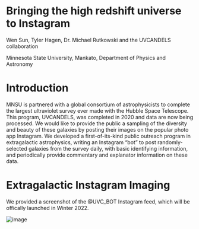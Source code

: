 # Bringing the high redshift universe to Instagram

Wen Sun, Tyler Hagen, Dr. Michael Rutkowski and the UVCANDELS collaboration

Minnesota State University, Mankato, Department of Physics and Astronomy

# Introduction

MNSU is partnered with a global consortium of astrophysicists to complete the largest ultraviolet survey ever made with the Hubble Space Telescope. This program, UVCANDELS, was completed in 2020 and data are now being processed. We would like to provide the public a sampling of the diversity and beauty of these galaxies by posting their images on the popular photo app Instagram. We developed a first-of-its-kind public outreach program in extragalactic astrophysics, writing an Instagram “bot” to post randomly-selected galaxies from the survey daily, with basic identifying information, and periodically provide commentary and explanator information on these data.

# Extragalactic Instagram Imaging

We provided a screenshot of the @UVC_BOT Instagram feed, which will be offically launched in Winter 2022.

![image](https://user-images.githubusercontent.com/57543978/197443396-f1bab81f-b7fb-42fc-914e-a450977007a0.png)

